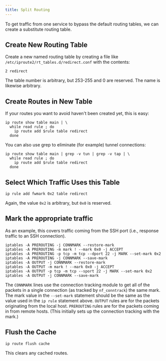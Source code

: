 ```yaml
---
title: Split Routing
---
```


To get traffic from one service to bypass the default routing tables, we can
create a substitute routing table.

## Create New Routing Table ##

Create a new named routing table by creating a file like
`/etc/iproute2/rt_tables.d/redirect.conf` with the contents:

```
2 redirect
```

The table number is arbitrary, but 253-255 and 0 are reserved.  The name is
likewise arbitrary.

## Create Routes in New Table ##

If your routes you want to avoid haven't been created yet, this is easy:

```
ip route show table main | \
  while read rule ; do
    ip route add $rule table redirect
  done
```

You can also use grep to eliminate (for example) tunnel connections:

```
ip route show table main | grep -v tun | grep -v tap | \
  while read rule ; do
    ip route add $rule table redirect
  done
```

## Select Which Traffic Uses this Table ##

```
ip rule add fwmark 0x2 table redirect
```

Again, the value `0x2` is arbitrary, but `0x0` is reserved.

## Mark the appropriate traffic ##

As an example, this covers traffic coming from the SSH port (i.e., response
traffic to an SSH connection).

``` 
iptables -A PREROUTING -j CONNMARK --restore-mark
iptables -A PREROUTING -m mark ! --mark 0x0 -j ACCEPT
iptables -A PREROUTING -p tcp -m tcp --dport 22 -j MARK --set-mark 0x2
iptables -A PREROUTING -j CONNMARK --save-mark
iptables -A OUTPUT -j CONNMARK --restore-mark
iptables -A OUTPUT -m mark ! --mark 0x0 -j ACCEPT
iptables -A OUTPUT -p tcp -m tcp --sport 22 -j MARK --set-mark 0x2
iptables -A OUTPUT -j CONNMARK --save-mark
```

The `CONNMARK` lines use the connection tracking module to get all of the
packets in a single connection (as tracked by `nf_conntrack`) the same mark.
The mark value in the `--set-mark` statement should be the same as the value
used in the `ip rule` statement above.  `OUTPUT` rules are for the packets
originating from the local host.  `PREROUTING` rules are for the packets coming
in from remote hosts.  (This initially sets up the connection tracking with the
mark.)

## Flush the Cache ##

```
ip route flush cache
```

This clears any cached routes.
